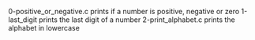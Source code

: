 0-positive_or_negative.c prints if a number is positive, negative or zero
1-last_digit prints the last digit of a number
2-print_alphabet.c prints the alphabet in lowercase
